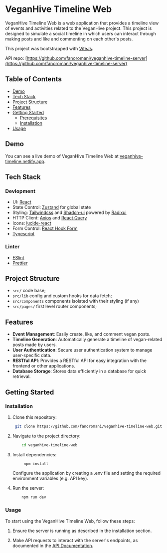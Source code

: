 # VeganHive Timeline Web

VeganHive Timeline Web is a web application that provides a timeline view of events and activities related to the VeganHive project. This project is designed to simulate a social timeline in which users can interact through making posts and like and commenting on each other's posts.

This project was bootstrapped with [ViteJs](https://vitejs.dev/).

API repo: [https://github.com/fanoromani/veganhive-timeline-server](https://github.com/fanoromani/veganhive-timeline-server)

## Table of Contents

- [Demo](#demo)
- [Tech Stack](#tech-stack)
- [Project Structure](#project-structure)
- [Features](#features)
- [Getting Started](#getting-started)
  - [Prerequisites](#prerequisites)
  - [Installation](#installation)
- [Usage](#usage)

## Demo

You can see a live demo of VeganHive Timeline Web at [veganhive-timeline.netlify.app](https://veganhive-timeline.netlify.app/).

## Tech Stack

### Devlopment

- UI: [React](https://reactjs.org/)
- State Control: [Zustand](https://github.com/pmndrs/zustand) for global state
- Styling: [Tailwindcss](https://tailwindcss.com/) and [Shadcn-ui](https://ui.shadcn.com/) powered by [Radixui](https://www.radix-ui.com/)
- HTTP Client: [Axios](https://github.com/axios/axios) and [React Query](https://tanstack.com/query/v3/)
- Icons: [lucide-react](https://lucide.dev/guide/packages/lucide-react)
- Form Control: [React Hook Form](https://react-hook-form.com/)
- [Typescript](https://www.typescriptlang.org/)

### Linter

- [ESlint](https://eslint.org/)
- [Prettier](https://github.com/prettier/prettier)

## Project Structure

- `src/` code base;
- `src/lib` config and custom hooks for data fetch;
- `src/components` components isolated with their styling (if any)
- `src/pages/` first level router components;

## Features

- **Event Management**: Easily create, like, and comment vegan posts.
- **Timeline Generation**: Automatically generate a timeline of vegan-related posts made by users.
- **User Authentication**: Secure user authentication system to manage user-specific data.
- **RESTful API**: Provides a RESTful API for easy integration with the frontend or other applications.
- **Database Storage**: Stores data efficiently in a database for quick retrieval.

## Getting Started

### Installation

1. Clone this repository:

   ```bash
    git clone https://github.com/fanoromani/veganhive-timeline-web.git
   ```

2. Navigate to the project directory:

   ```bash
       cd veganhive-timeline-web
   ```

3. Install dependencies:

   ```bash
        npm install
   ```

   Configure the application by creating a .env file and setting the required environment variables (e.g. API key).

4. Run the server:

   ```bash
       npm run dev
   ```

### Usage

To start using the VeganHive Timeline Web, follow these steps:

1.  Ensure the server is running as described in the installation section.

2.  Make API requests to interact with the server's endpoints, as documented in the [API Documentation](https://github.com/fanoromani/veganhive-timeline-server#readme).
